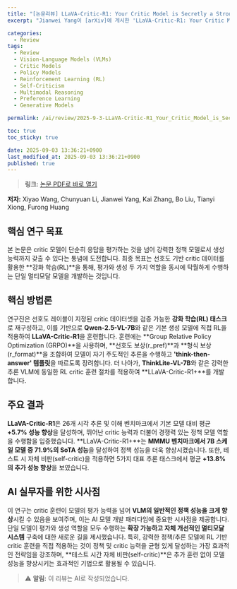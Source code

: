 ```yaml
---
title: "[논문리뷰] LLaVA-Critic-R1: Your Critic Model is Secretly a Strong Policy Model"
excerpt: "Jianwei Yang이 [arXiv]에 게시한 'LLaVA-Critic-R1: Your Critic Model is Secretly a Strong Policy Model' 논문에 대한 자세한 리뷰입니다."

categories:
  - Review
tags:
  - Review
  - Vision-Language Models (VLMs)
  - Critic Models
  - Policy Models
  - Reinforcement Learning (RL)
  - Self-Criticism
  - Multimodal Reasoning
  - Preference Learning
  - Generative Models

permalink: /ai/review/2025-9-3-LLaVA-Critic-R1_Your_Critic_Model_is_Secretly_a_Strong_Policy_Model/

toc: true
toc_sticky: true

date: 2025-09-03 13:36:21+0900
last_modified_at: 2025-09-03 13:36:21+0900
published: true
---
```

> **링크:** [논문 PDF로 바로 열기](https://arxiv.org/abs/2509.00676)

**저자:** Xiyao Wang, Chunyuan Li, Jianwei Yang, Kai Zhang, Bo Liu, Tianyi Xiong, Furong Huang



## 핵심 연구 목표
본 논문은 critic 모델이 단순히 응답을 평가하는 것을 넘어 강력한 정책 모델로서 생성 능력까지 갖출 수 있다는 통념에 도전합니다. 최종 목표는 선호도 기반 critic 데이터를 활용한 **강화 학습(RL)**을 통해, 평가와 생성 두 가지 역할을 동시에 탁월하게 수행하는 단일 멀티모달 모델을 개발하는 것입니다.

## 핵심 방법론
연구진은 선호도 레이블이 지정된 critic 데이터셋을 검증 가능한 **강화 학습(RL) 태스크**로 재구성하고, 이를 기반으로 **Qwen-2.5-VL-7B**와 같은 기본 생성 모델에 직접 RL을 적용하여 **LLaVA-Critic-R1**을 훈련합니다. 훈련에는 **Group Relative Policy Optimization (GRPO)**을 사용하며, **선호도 보상(r_pref)**과 **형식 보상(r_format)**을 조합하여 모델이 자기 주도적인 추론을 수행하고 **'think-then-answer' 템플릿**을 따르도록 장려합니다. 더 나아가, **ThinkLite-VL-7B**와 같은 강력한 추론 VLM에 동일한 RL critic 훈련 절차를 적용하여 **LLaVA-Critic-R1+**를 개발합니다.

## 주요 결과
**LLaVA-Critic-R1**은 26개 시각 추론 및 이해 벤치마크에서 기본 모델 대비 평균 **+5.7% 성능 향상**을 달성하며, 뛰어난 critic 능력과 더불어 경쟁력 있는 정책 모델 역할을 수행함을 입증했습니다. **LLaVA-Critic-R1+**는 **MMMU 벤치마크에서 7B 스케일 모델 중 71.9%의 SoTA 성능**을 달성하여 정책 성능을 더욱 향상시켰습니다. 또한, 테스트 시 자체 비판(self-critic)을 적용하면 5가지 대표 추론 태스크에서 평균 **+13.8%의 추가 성능 향상**을 보였습니다.

## AI 실무자를 위한 시사점
이 연구는 critic 훈련이 모델의 평가 능력을 넘어 **VLM의 일반적인 정책 성능을 크게 향상**시킬 수 있음을 보여주며, 이는 AI 모델 개발 패러다임에 중요한 시사점을 제공합니다. 단일 모델이 평가와 생성 역할을 모두 수행하는 **확장 가능하고 자체 개선적인 멀티모달 시스템** 구축에 대한 새로운 길을 제시했습니다. 특히, 강력한 정책/추론 모델에 RL 기반 critic 훈련을 직접 적용하는 것이 정책 및 critic 능력을 균형 있게 달성하는 가장 효과적인 전략임을 강조하며, **테스트 시간 자체 비판(self-critic)**은 추가 훈련 없이 모델 성능을 향상시키는 효과적인 기법으로 활용될 수 있습니다.

> ⚠️ **알림:** 이 리뷰는 AI로 작성되었습니다.